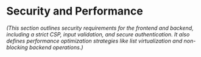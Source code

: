 # Security and Performance

_(This section outlines security requirements for the frontend and backend, including a strict CSP, input validation, and secure authentication. It also defines performance optimization strategies like list virtualization and non-blocking backend operations.)_